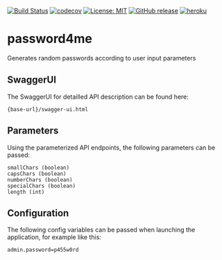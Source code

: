 [![Build Status](https://travis-ci.org/pixelstuermer/password4me.svg?branch=master)](https://travis-ci.org/pixelstuermer/password4me)
[![codecov](https://codecov.io/gh/pixelstuermer/password4me/branch/master/graph/badge.svg)](https://codecov.io/gh/pixelstuermer/password4me)
[![License: MIT](https://img.shields.io/badge/License-MIT-yellow.svg)](https://opensource.org/licenses/MIT)
[![GitHub release](https://img.shields.io/github/release/pixelstuermer/password4me.svg)]()
[![heroku](https://img.shields.io/badge/heroku-deployed-7565C7.svg)](https://pixelstuermer-password4me.herokuapp.com/swagger-ui.html)

# password4me
Generates random passwords according to user input parameters

## SwaggerUI
The SwaggerUI for detailled API description can be found here:

    {base-url}/swagger-ui.html

## Parameters
Using the parameterized API endpoints, the following parameters can be passed:

    smallChars (boolean)
    capsChars (boolean)
    numberChars (boolean)
    specialChars (boolean)
    length (int)

## Configuration
The following config variables can be passed when launching the application, for example like this:

    admin.password=p455w0rd